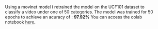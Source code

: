 Using a movinet model i retrained the model on the UCF101 dataset to classify a video under one of 50 categories. 
The model was trained for 50 epochs to achieve an acuracy of : **97.92%**
You can access the colab notebook [here](https://colab.research.google.com/drive/1X-Tsmty6E0RL5q6_R6T6nSFPaUSN1mWZ?usp=sharing).
